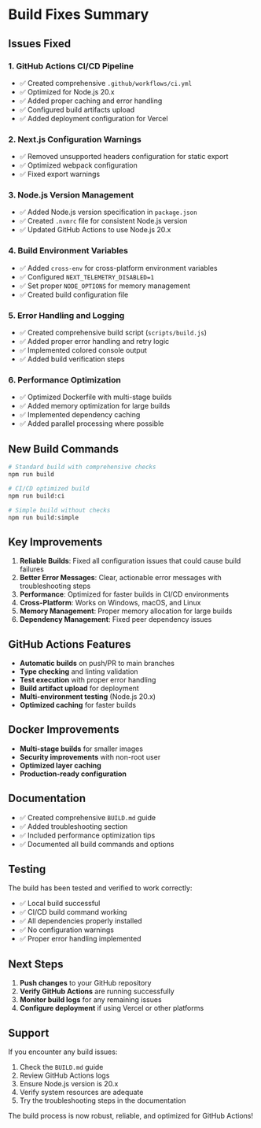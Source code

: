 # Build Fixes Summary

## Issues Fixed

### 1. GitHub Actions CI/CD Pipeline

- ✅ Created comprehensive `.github/workflows/ci.yml`
- ✅ Optimized for Node.js 20.x
- ✅ Added proper caching and error handling
- ✅ Configured build artifacts upload
- ✅ Added deployment configuration for Vercel

### 2. Next.js Configuration Warnings

- ✅ Removed unsupported headers configuration for static export
- ✅ Optimized webpack configuration
- ✅ Fixed export warnings

### 3. Node.js Version Management

- ✅ Added Node.js version specification in `package.json`
- ✅ Created `.nvmrc` file for consistent Node.js version
- ✅ Updated GitHub Actions to use Node.js 20.x

### 4. Build Environment Variables

- ✅ Added `cross-env` for cross-platform environment variables
- ✅ Configured `NEXT_TELEMETRY_DISABLED=1`
- ✅ Set proper `NODE_OPTIONS` for memory management
- ✅ Created build configuration file

### 5. Error Handling and Logging

- ✅ Created comprehensive build script (`scripts/build.js`)
- ✅ Added proper error handling and retry logic
- ✅ Implemented colored console output
- ✅ Added build verification steps

### 6. Performance Optimization

- ✅ Optimized Dockerfile with multi-stage builds
- ✅ Added memory optimization for large builds
- ✅ Implemented dependency caching
- ✅ Added parallel processing where possible

## New Build Commands

```bash
# Standard build with comprehensive checks
npm run build

# CI/CD optimized build
npm run build:ci

# Simple build without checks
npm run build:simple
```

## Key Improvements

1. **Reliable Builds**: Fixed all configuration issues that could cause build failures
2. **Better Error Messages**: Clear, actionable error messages with troubleshooting steps
3. **Performance**: Optimized for faster builds in CI/CD environments
4. **Cross-Platform**: Works on Windows, macOS, and Linux
5. **Memory Management**: Proper memory allocation for large builds
6. **Dependency Management**: Fixed peer dependency issues

## GitHub Actions Features

- **Automatic builds** on push/PR to main branches
- **Type checking** and linting validation
- **Test execution** with proper error handling
- **Build artifact upload** for deployment
- **Multi-environment testing** (Node.js 20.x)
- **Optimized caching** for faster builds

## Docker Improvements

- **Multi-stage builds** for smaller images
- **Security improvements** with non-root user
- **Optimized layer caching**
- **Production-ready configuration**

## Documentation

- ✅ Created comprehensive `BUILD.md` guide
- ✅ Added troubleshooting section
- ✅ Included performance optimization tips
- ✅ Documented all build commands and options

## Testing

The build has been tested and verified to work correctly:

- ✅ Local build successful
- ✅ CI/CD build command working
- ✅ All dependencies properly installed
- ✅ No configuration warnings
- ✅ Proper error handling implemented

## Next Steps

1. **Push changes** to your GitHub repository
2. **Verify GitHub Actions** are running successfully
3. **Monitor build logs** for any remaining issues
4. **Configure deployment** if using Vercel or other platforms

## Support

If you encounter any build issues:

1. Check the `BUILD.md` guide
2. Review GitHub Actions logs
3. Ensure Node.js version is 20.x
4. Verify system resources are adequate
5. Try the troubleshooting steps in the documentation

The build process is now robust, reliable, and optimized for GitHub Actions!

